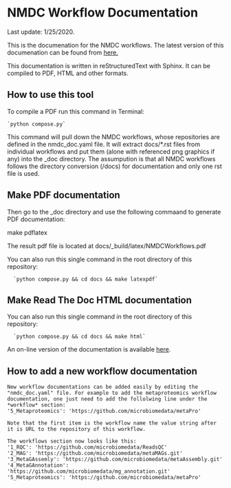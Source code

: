 # NMDC Workflow Documentation

Last update: 1/25/2020.    

This is the documenation for the NMDC workflows. The latest version of this documenation can be found from [here.](
https://github.com/microbiomedata/workflow_documentation)

This documentation is written in reStructuredText with Sphinx. It can be compiled to PDF, HTML and other formats.

    
## How to use this tool
To compile a PDF run this command in Terminal:

    `python compose.py`

This command will pull down the NMDC workflows, whose repositories are defined in the nmdc_doc.yaml file. It will extract docs/*.rst files from individual workflows and put them (alone with referenced png graphics if any) into the _doc directory. The assumpution is that all NMDC workflows follows the directory conversion (/docs) for documentation and only one rst file is used.

## Make PDF documentation    

Then go to the _doc directory and use the following commaand to generate PDF documentation:

make pdflatex    

The result pdf file is located at docs/_build/latex/NMDCWorkflows.pdf

You can also run this single command in the root directory of this repository:

      `python compose.py && cd docs && make latexpdf`

## Make Read The Doc HTML documentation
    
You can also run this single command in the root directory of this repository:

      `python compose.py && cd docs && make html`

An on-line version of the documentation is available [here](https://nmdc-workflow-documentation.readthedocs.io/en/latest/index.html).

## How to add a new workflow documentation

    New workflow documentations can be added easily by editing the "nmdc_doc.yaml" file. For example to add the metaproteomics workflow documentation, one just need to add the follolwing line under the *workflow* section:
    '5_Metaproteomics': 'https://github.com/microbiomedata/metaPro'

    Note that the first item is the workflow name the value string after it is URL to the repository of this workflow. 

    The workflows section now looks like this:
    '1_RQC': 'https://github.com/microbiomedata/ReadsQC'
    '2_MAG': 'https://github.com/microbiomedata/metaMAGs.git'
    '3_MetaGAssemly': 'https://github.com/microbiomedata/metaAssembly.git'
    '4_MetaGAnnotation': 'https://github.com/microbiomedata/mg_annotation.git'
    '5_Metaproteomics': 'https://github.com/microbiomedata/metaPro'    


      


